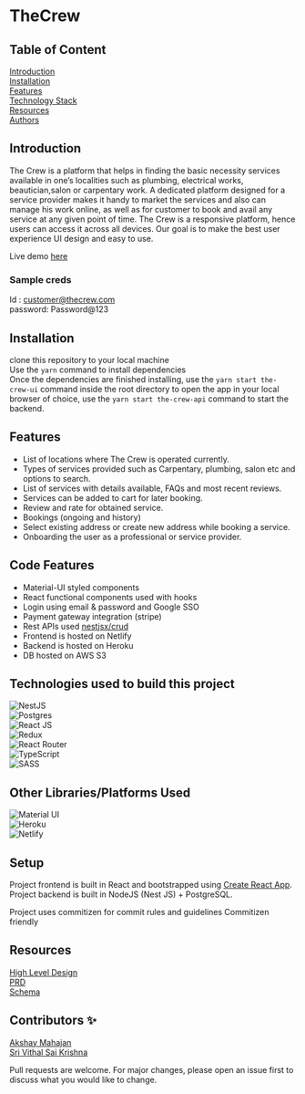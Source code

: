 # TheCrew

## Table of Content

[Introduction](##Introduction)  
[Installation](##Installation)  
[Features](##Features)  
[Technology Stack](##Technologies-used-to-build-this-project)  
[Resources](##Resources)  
[Authors](##Contributors-✨)

## Introduction

The Crew is a platform that helps in finding the basic necessity services available in one’s localities such as plumbing, electrical works, beautician,salon or carpentary work. A dedicated platform designed for a service provider makes it handy to market the services and also can manage his work online, as well as for customer to book and avail any service at any given point of time. The Crew is a responsive platform, hence users can access it across all devices. Our goal is to make the best user experience UI design and easy to use.

Live demo [here](https://alpha-the-crew.netlify.app)

### Sample creds

<!-- Customer -->

Id : customer@thecrew.com  
password: Password@123

## Installation

clone this repository to your local machine  
Use the `yarn` command to install dependencies  
Once the dependencies are finished installing, use the `yarn start the-crew-ui` command inside the root directory to open the app in your local browser of choice, use the `yarn start the-crew-api` command to start the backend.

## Features

- List of locations where The Crew is operated currently.
- Types of services provided such as Carpentary, plumbing, salon etc and options to search.
- List of services with details available, FAQs and most recent reviews.
- Services can be added to cart for later booking.
- Review and rate for obtained service.
- Bookings (ongoing and history)
- Select existing address or create new address while booking a service.
- Onboarding the user as a professional or service provider.

## Code Features

- Material-UI styled components
- React functional components used with hooks
- Login using email & password and Google SSO
- Payment gateway integration (stripe)
- Rest APIs used [nestjsx/crud](https://www.npmjs.com/package/@nestjsx/crud)
- Frontend is hosted on Netlify
- Backend is hosted on Heroku
- DB hosted on AWS S3

## Technologies used to build this project

![NestJS](https://img.shields.io/badge/nestjs-%23E0234E.svg?style=for-the-badge&logo=nestjs&logoColor=white)  
![Postgres](https://img.shields.io/badge/postgres-%23316192.svg?style=for-the-badge&logo=postgresql&logoColor=white)  
![React JS](https://img.shields.io/badge/react-%2320232a.svg?style=for-the-badge&logo=react&logoColor=%2361DAFB)  
![Redux](https://img.shields.io/badge/redux-%23593d88.svg?style=for-the-badge&logo=redux&logoColor=white)  
![React Router](https://img.shields.io/badge/React_Router-CA4245?style=for-the-badge&logo=react-router&logoColor=white)  
![TypeScript](https://img.shields.io/badge/typescript-%23007ACC.svg?style=for-the-badge&logo=typescript&logoColor=white)  
![SASS](https://img.shields.io/badge/SASS-hotpink.svg?style=for-the-badge&logo=SASS&logoColor=white)

## Other Libraries/Platforms Used

![Material UI](https://camo.githubusercontent.com/2c2e3cab0541596a12e216df86e68fa554256f25826b55a068993a3edfbcd0e8/68747470733a2f2f696d672e736869656c64732e696f2f62616467652f4d6174657269616c2d2d55492d3030383143423f7374796c653d666f722d7468652d6261646765266c6f676f3d6d6174657269616c2d7569266c6f676f436f6c6f723d7768697465)  
![Heroku](https://img.shields.io/badge/heroku-%23430098.svg?style=for-the-badge&logo=heroku&logoColor=white)  
![Netlify](https://img.shields.io/badge/netlify-%23000000.svg?style=for-the-badge&logo=netlify&logoColor=#00C7B7)

## Setup

Project frontend is built in React and bootstrapped using [Create React App](https://github.com/facebook/create-react-app).  
Project backend is built in NodeJS (Nest JS) + PostgreSQL.

Project uses commitizen for commit rules and guidelines Commitizen friendly

## Resources

[High Level Design](https://drive.google.com/drive/folders/1rjDF1m93_DroplX5iuGLHEpBdFnI7pke)  
[PRD](https://drive.google.com/drive/folders/1rjDF1m93_DroplX5iuGLHEpBdFnI7pke)  
[Schema](https://drive.google.com/drive/folders/1rjDF1m93_DroplX5iuGLHEpBdFnI7pke)

## Contributors ✨

[Akshay Mahajan](https://github.com/androizer)  
[Sri Vithal Sai Krishna](https://github.com/krishnavithal)

Pull requests are welcome. For major changes, please open an issue first to discuss what you would like to change.
